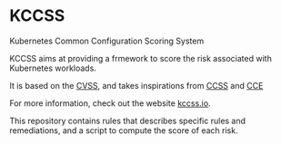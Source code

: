 # KCCSS
Kubernetes Common Configuration Scoring System

KCCSS aims at providing a frmework to score the risk associated with Kubernetes workloads. 

It is based on the [CVSS](https://www.first.org/cvss/user-guide), and takes inspirations from  [CCSS](https://www.nist.gov/publications/common-configuration-scoring-system-ccss-metrics-software-security-configuration) and [CCE](https://csrc.nist.gov/Projects/Security-Content-Automation-Protocol/Specifications/Common-Configuration-Enumeration-(CCE))

For more information, check out the website [kccss.io](https://kccss.io).

This repository contains rules that describes specific rules and remediations, and a script to compute the score of each risk.